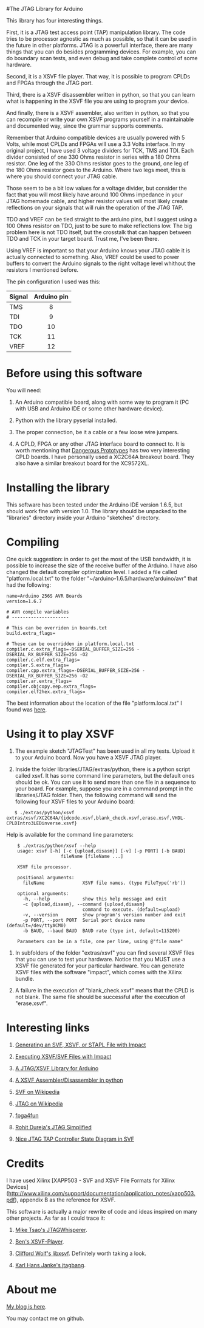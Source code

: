 #The JTAG Library for Arduino

This library has four interesting things.

First, it is a JTAG test access point (TAP) manipulation library. The code
tries to be processor agnostic as much as possible, so that it can be used in
the future in other platforms. JTAG is a powerfull interface, there are many
things that you can do besides programming devices. For example, you can do
boundary scan tests, and even debug and take complete control of some hardware.

Second, it is a XSVF file player. That way, it is possible to program CPLDs and
FPGAs through the JTAG port.

Third, there is a XSVF disassembler written in python, so that you can learn
what is happening in the XSVF file you are using to program your device.

And finally, there is a XSVF assembler, also written in python, so that you can
recompile or write your own XSVF programs yourself in a maintainable and
documented way, since the grammar supports comments.

Remember that Arduino compatible devices are usually powered with 5 Volts,
while most CPLDs and FPGAs will use a 3.3 Volts interface. In my original
project, I have used 3 voltage dividers for TCK, TMS and TDI. Each divider
consisted of one 330 Ohms resistor in series with a 180 Ohms resistor. One leg
of the 330 Ohms resistor goes to the ground, one leg of the 180 Ohms resistor
goes to the Arduino. Where two legs meet, this is where you should connect your
JTAG cable.

Those seem to be a bit low values for a voltage divider, but consider the fact
that you will most likely have around 100 Ohms impedance in your JTAG
homemade cable, and higher resistor values will most likely create reflections
on your signals that will ruin the operation of the JTAG TAP.

TDO and VREF can be tied straight to the arduino pins, but I suggest using a
100 Ohms resistor on TDO, just to be sure to make reflections low. The big
problem here is not TDO itself, but the crosstalk that can happen between TDO
and TCK in your target board. Trust me, I've been there.

Using VREF is important so that your Arduino knows your JTAG cable it is actually
connected to something. Also, VREF could be used to power buffers to convert
the Arduino signals to the right voltage level whithout the resistors I
mentioned before.

The pin configuration I used was this:

| Signal | Arduino pin |
|:-------|:-----------:|
| TMS    |  8 |
| TDI    |  9 |
| TDO    | 10 |
| TCK    | 11 |
| VREF   | 12 |


Before using this software
==========================

You will need:

1. An Arduino compatible board, along with some way to program it (PC with USB
   and Arduino IDE or some other hardware device).

1. Python with the library pyserial installed.

1. The proper connection, be it a cable or a few loose wire jumpers.

1. A CPLD, FPGA or any other JTAG interface board to connect to. It is worth
   mentioning that [Dangerous Prototypes](http://dangerousprototypes.com/)
   has two very interesting CPLD boards. I have personally used a XC2C64A
   breakout board. They also have a similar breakout board for the XC9572XL.


Installing the library
======================

This software has been tested under the Arduino IDE version 1.6.5, but should
work fine with version 1.0. The library should be unpacked to the "libraries"
directory inside your Arduino "sketches" directory.


Compiling
=========

One quick suggestion: in order to get the most of the USB bandwidth, it is
possible to increase the size of the receive buffer of the Arduino. I have also
changed the default compiler optimization level. I added a file called
"platform.local.txt" to the folder "~/arduino-1.6.5/hardware/arduino/avr" that
had the following:
```
name=Arduino 256S AVR Boards
version=1.6.7

# AVR compile variables
# ---------------------

# This can be overriden in boards.txt
build.extra_flags=

# These can be overridden in platform.local.txt
compiler.c.extra_flags=-DSERIAL_BUFFER_SIZE=256 -DSERIAL_RX_BUFFER_SIZE=256 -O2
compiler.c.elf.extra_flags=
compiler.S.extra_flags=
compiler.cpp.extra_flags=-DSERIAL_BUFFER_SIZE=256 -DSERIAL_RX_BUFFER_SIZE=256 -O2
compiler.ar.extra_flags=
compiler.objcopy.eep.extra_flags=
compiler.elf2hex.extra_flags=
```

The best information about the location of the file "platform.local.txt" I
found was [here](https://github.com/arduino/Arduino/wiki/Boards-Manager-FAQ).


Using it to play XSVF
=====================

1. The example sketch "JTAGTest" has been used in all my tests. Upload it to
   your Arduino board. Now you have a XSVF JTAG player.

1. Inside the folder libraries/JTAG/extras/python, there is a python script
   called xsvf. It has some command line parameters, but the default ones
   should be ok. You can use it to send more than one file in a sequence to
   your board. For example, suppose you are in a command prompt in the
   libraries/JTAG folder. Then, the following command will send the following
   four XSVF files to your Arduino board:
```
   $ ./extras/python/xsvf extras/xsvf/XC2C64A/{idcode.xsvf,blank_check.xsvf,erase.xsvf,VHDL-CPLDIntro3LEDinverse.xsvf}
```
   Help is available for the command line parameters:
```
	$ ./extras/python/xsvf --help
	usage: xsvf [-h] [-c {upload,disasm}] [-v] [-p PORT] [-b BAUD]
            	    fileName [fileName ...]

	XSVF file processor.

	positional arguments:
  	  fileName              XSVF file names. (type FileType('rb'))

	optional arguments:
  	  -h, --help            show this help message and exit
  	  -c {upload,disasm}, --command {upload,disasm}
                        	command to execute. (default=upload)
  	  -v, --version         show program's version number and exit
  	  -p PORT, --port PORT  Serial port device name (default=/dev/ttyACM0)
  	  -b BAUD, --baud BAUD  BAUD rate (type int, default=115200)

	Parameters can be in a file, one per line, using @"file name"
```
1. In subfolders of the folder "extras/xsvf" you can find several XSVF files
   that you can use to test your hardware. Notice that you MUST use a XSVF file
   generated for your particular hardware. You can generate XSVF files with the
   software "impact", which comes with the Xilinx bundle.

1. A failure in the execution of "blank_check.xsvf" means that the CPLD is not
   blank. The same file should be successful after the execution of
   "erase.xsvf".


Interesting links
=================

1. [Generating an SVF, XSVF, or STAPL File with Impact](http://www.xilinx.com/support/documentation/sw_manuals/xilinx11/pp_p_process_generate_svf_file.htm)

1. [Executing XSVF/SVF Files with Impact](http://www.xilinx.com/itp/xilinx10/isehelp/pim_p_executing_xsvf_svf.htm)

1. [A JTAG/XSVF Library for Arduino](http://eeandcs.blogspot.com.br/2015/08/jtagxsvf-library-for-arduino.html)

1. [A XSVF Assembler/Disassembler in python](http://eeandcs.blogspot.com.br/2015/09/a-xsvf-assemblerdisassembler-in-python.html)

1. [SVF on Wikipedia](https://en.wikipedia.org/wiki/Serial_Vector_Format)

1. [JTAG on Wikipedia](https://en.wikipedia.org/wiki/Joint_Test_Action_Group)

1. [fpga4fun](http://www.fpga4fun.com/JTAG.html)

1. [Rohit Dureja's JTAG Simplified](https://rohitdureja.wordpress.com/category/cpldfpga/)

1. [Nice JTAG TAP Controller State Diagram in SVF](https://de.wikipedia.org/wiki/Datei:JTAG_TAP_Controller_State_Diagram.svg)


Credits
=======

I have used Xilinx [XAPP503 - SVF and XSVF File Formats for Xilinx Devices]
(http://www.xilinx.com/support/documentation/application_notes/xapp503.pdf),
appendix B as the reference for XSVF.

This software is actually a major rewrite of code and ideas inspired on many
other projects. As far as I could trace it:

1. [Mike Tsao's JTAGWhisperer](https://github.com/sowbug/JTAGWhisperer/).

1. [Ben's XSVF-Player](https://github.com/ben0109/XSVF-Player/).

1. [Clifford Wolf's libxsvf](http://www.clifford.at/libxsvf/). Definitely worth taking a look.

1. [Karl Hans Janke's jtagbang](http://www.khjk.org/log/2013/aug/jtagbang.html).


About me
========

[My blog is here](http://eeandcs.blogspot.com.br/).

You may contact me on github.

